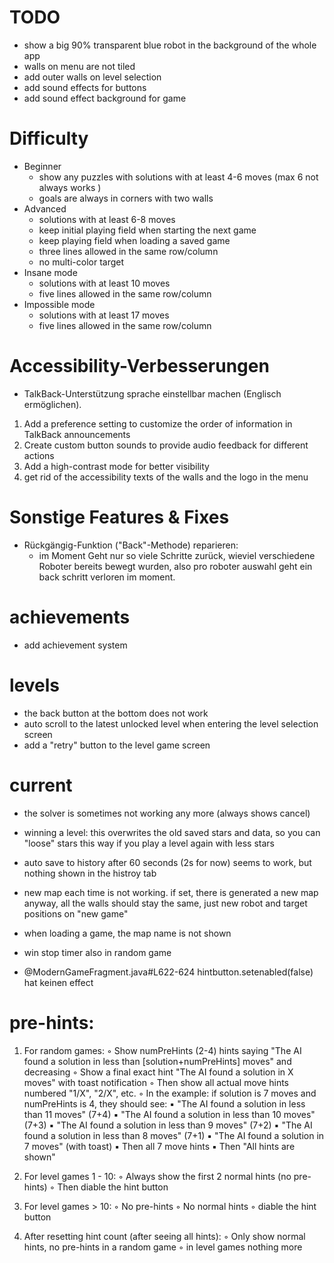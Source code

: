 # TODO
- show a big 90% transparent blue robot in the background of the whole app
- walls on menu are not tiled 
- add outer walls on level selection 
- add sound effects for buttons
- add sound effect background for game


# Difficulty
- Beginner
  - show any puzzles with solutions with at least 4-6 moves (max 6 not always works )
  - goals are always in corners with two walls
- Advanced
  - solutions with at least 6-8 moves
  - keep initial playing field when starting the next game
  - keep playing field when loading a saved game
  - three lines allowed in the same row/column
  - no multi-color target
- Insane mode
  - solutions with at least 10 moves
  - five lines allowed in the same row/column
- Impossible mode
  - solutions with at least 17 moves
  - five lines allowed in the same row/column


# Accessibility-Verbesserungen
- TalkBack-Unterstützung sprache einstellbar machen (Englisch ermöglichen).  
1. Add a preference setting to customize the order of information in TalkBack announcements
2. Create custom button sounds to provide audio feedback for different actions
3. Add a high-contrast mode for better visibility
4. get rid of the accessibility texts of the walls and the logo in the menu


# Sonstige Features & Fixes
- Rückgängig-Funktion ("Back"-Methode) reparieren:  
  - im Moment Geht nur so viele Schritte zurück, wieviel verschiedene Roboter bereits bewegt wurden, also pro roboter auswahl geht ein back schritt verloren im moment.  


# achievements
- add achievement system

# levels 
- the back button at the bottom does not work
- auto scroll to the latest unlocked level when entering the level selection screen
- add a "retry" button to the level game screen

# current
- the solver is sometimes not working any more (always shows cancel)
- winning a level: this overwrites the old saved stars and data, so you can "loose" stars this way if you play a level again with less stars

- auto save to history after 60 seconds (2s for now) seems to work, but nothing shown in the histroy tab

- new map each time is not working. if set, there is generated a new map anyway, all the walls should stay the same, just new robot and target positions on "new game"

- when loading a game, the map name is not shown

- win stop timer also in random game

- @ModernGameFragment.java#L622-624 hintbutton.setenabled(false) hat keinen effect


# pre-hints:
1. For random games:
  ◦ Show numPreHints (2-4) hints saying "The AI found a solution in less than [solution+numPreHints] moves" and decreasing
  ◦ Show a final exact hint "The AI found a solution in X moves" with toast notification
  ◦ Then show all actual move hints numbered "1/X", "2/X", etc.
  ◦ In the example: if solution is 7 moves and numPreHints is 4, they should see:
      ▪ "The AI found a solution in less than 11 moves" (7+4)
      ▪ "The AI found a solution in less than 10 moves" (7+3)
      ▪ "The AI found a solution in less than 9 moves" (7+2)
      ▪ "The AI found a solution in less than 8 moves" (7+1)
      ▪ "The AI found a solution in 7 moves" (with toast)
      ▪ Then all 7 move hints
      ▪ Then "All hints are shown"
        
2. For level games 1 - 10:
  ◦ Always show the first 2 normal hints (no pre-hints)
  ◦ Then diable the hint button
    
3. For level games > 10:
  ◦ No pre-hints
  ◦ No normal hints
  ◦ diable the hint button
    
4. After resetting hint count (after seeing all hints):
  ◦ Only show normal hints, no pre-hints in a random game
  ◦ in level games nothing more
